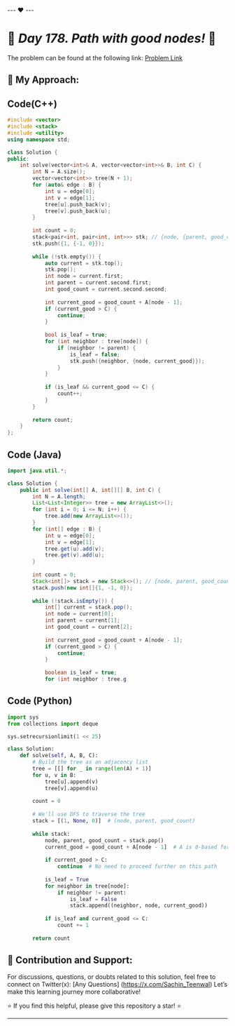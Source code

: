 --- ❤️ ---

# 🚀 _Day 178. Path with good nodes!_ 🧠


The problem can be found at the following link: [Problem Link](https://www.interviewbit.com/problems/path-with-good-nodes/)

## 🎯 **My Approach:**


## Code(C++)
```cpp
#include <vector>
#include <stack>
#include <utility>
using namespace std;

class Solution {
public:
    int solve(vector<int>& A, vector<vector<int>>& B, int C) {
        int N = A.size();
        vector<vector<int>> tree(N + 1);
        for (auto& edge : B) {
            int u = edge[0];
            int v = edge[1];
            tree[u].push_back(v);
            tree[v].push_back(u);
        }
        
        int count = 0;
        stack<pair<int, pair<int, int>>> stk; // {node, {parent, good_count}}
        stk.push({1, {-1, 0}});
        
        while (!stk.empty()) {
            auto current = stk.top();
            stk.pop();
            int node = current.first;
            int parent = current.second.first;
            int good_count = current.second.second;
            
            int current_good = good_count + A[node - 1];
            if (current_good > C) {
                continue;
            }
            
            bool is_leaf = true;
            for (int neighbor : tree[node]) {
                if (neighbor != parent) {
                    is_leaf = false;
                    stk.push({neighbor, {node, current_good}});
                }
            }
            
            if (is_leaf && current_good <= C) {
                count++;
            }
        }
        
        return count;
    }
};
```

## Code (Java)

```java
import java.util.*;

class Solution {
    public int solve(int[] A, int[][] B, int C) {
        int N = A.length;
        List<List<Integer>> tree = new ArrayList<>();
        for (int i = 0; i <= N; i++) {
            tree.add(new ArrayList<>());
        }
        for (int[] edge : B) {
            int u = edge[0];
            int v = edge[1];
            tree.get(u).add(v);
            tree.get(v).add(u);
        }
        
        int count = 0;
        Stack<int[]> stack = new Stack<>(); // {node, parent, good_count}
        stack.push(new int[]{1, -1, 0});
        
        while (!stack.isEmpty()) {
            int[] current = stack.pop();
            int node = current[0];
            int parent = current[1];
            int good_count = current[2];
            
            int current_good = good_count + A[node - 1];
            if (current_good > C) {
                continue;
            }
            
            boolean is_leaf = true;
            for (int neighbor : tree.g
```

## Code (Python)

```python
import sys
from collections import deque

sys.setrecursionlimit(1 << 25)

class Solution:
    def solve(self, A, B, C):
        # Build the tree as an adjacency list
        tree = [[] for _ in range(len(A) + 1)]
        for u, v in B:
            tree[u].append(v)
            tree[v].append(u)
        
        count = 0
        
        # We'll use DFS to traverse the tree
        stack = [(1, None, 0)]  # (node, parent, good_count)
        
        while stack:
            node, parent, good_count = stack.pop()
            current_good = good_count + A[node - 1]  # A is 0-based for nodes 1..N
            
            if current_good > C:
                continue  # No need to proceed further on this path
            
            is_leaf = True
            for neighbor in tree[node]:
                if neighbor != parent:
                    is_leaf = False
                    stack.append((neighbor, node, current_good))
            
            if is_leaf and current_good <= C:
                count += 1
        
        return count
```



## 🎯 **Contribution and Support:**

For discussions, questions, or doubts related to this solution, feel free to connect on Twitter(x): [Any Questions] (https://x.com/Sachin_Teenwal) Let’s make this learning journey more collaborative!

⭐ If you find this helpful, please give this repository a star! ⭐

---
